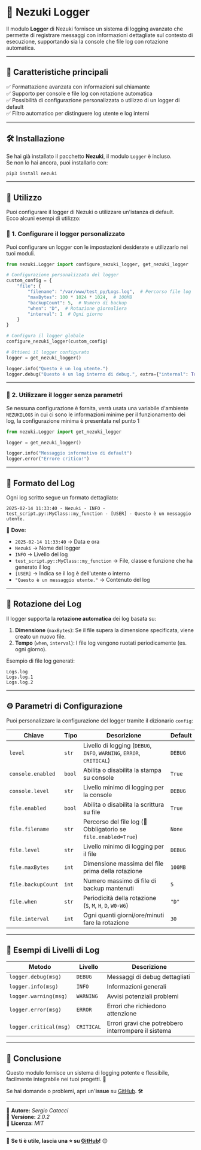 # 📜 Nezuki Logger

Il modulo **Logger** di Nezuki fornisce un sistema di logging avanzato che permette di registrare messaggi con informazioni dettagliate sul contesto di esecuzione, supportando sia la console che file log con rotazione automatica.

---

## 📌 **Caratteristiche principali**
✅ Formattazione avanzata con informazioni sul chiamante  
✅ Supporto per console e file log con rotazione automatica  
✅ Possibilità di configurazione personalizzata o utilizzo di un logger di default  
✅ Filtro automatico per distinguere log utente e log interni  

---

## 🛠 **Installazione**
Se hai già installato il pacchetto **Nezuki**, il modulo `Logger` è incluso.  
Se non lo hai ancora, puoi installarlo con:
```sh
pip3 install nezuki
```

---

## 🚀 **Utilizzo**
Puoi configurare il logger di Nezuki o utilizzare un'istanza di default.  
Ecco alcuni esempi di utilizzo:

### 📌 **1. Configurare il logger personalizzato**
Puoi configurare un logger con le impostazioni desiderate e utilizzarlo nei tuoi moduli.

```python
from nezuki.Logger import configure_nezuki_logger, get_nezuki_logger

# Configurazione personalizzata del logger
custom_config = {
    "file": {
        "filename": "/var/www/test_py/Logs.log",  # Percorso file log
        "maxBytes": 100 * 1024 * 1024,  # 100MB
        "backupCount": 5,  # Numero di backup
        "when": "D",  # Rotazione giornaliera
        "interval": 1  # Ogni giorno
    }
}

# Configura il logger globale
configure_nezuki_logger(custom_config)

# Ottieni il logger configurato
logger = get_nezuki_logger()

logger.info("Questo è un log utente.")
logger.debug("Questo è un log interno di debug.", extra={"internal": True})
```

---

### 📌 **2. Utilizzare il logger senza parametri**
Se nessuna configurazione è fornita, verrà usata una variabile d'ambiente `NEZUKILOGS` in cui ci sono le informazioni minime per il funzionamento dei log, la configurazione minima è presentata nel punto 1

```python
from nezuki.Logger import get_nezuki_logger

logger = get_nezuki_logger()

logger.info("Messaggio informativo di default")
logger.error("Errore critico!")
``` 

---

## 📜 **Formato del Log**
Ogni log scritto segue un formato dettagliato:
```
2025-02-14 11:33:40 - Nezuki - INFO - test_script.py::MyClass::my_function - [USER] - Questo è un messaggio utente.
```

🔹 **Dove:**  
- `2025-02-14 11:33:40` → Data e ora  
- `Nezuki` → Nome del logger  
- `INFO` → Livello del log  
- `test_script.py::MyClass::my_function` → File, classe e funzione che ha generato il log  
- `[USER]` → Indica se il log è dell'utente o interno  
- `"Questo è un messaggio utente."` → Contenuto del log  

---

## 🔄 **Rotazione dei Log**
Il logger supporta la **rotazione automatica** dei log basata su:
1. **Dimensione** (`maxBytes`): Se il file supera la dimensione specificata, viene creato un nuovo file.
2. **Tempo** (`when`, `interval`): I file log vengono ruotati periodicamente (es. ogni giorno).

Esempio di file log generati:
```
Logs.log
Logs.log.1
Logs.log.2
```

---

## ⚙ **Parametri di Configurazione**
Puoi personalizzare la configurazione del logger tramite il dizionario `config`:

| Chiave             | Tipo       | Descrizione                                         | Default |
|--------------------|-----------|-----------------------------------------------------|---------|
| `level`           | `str`      | Livello di logging (`DEBUG`, `INFO`, `WARNING`, `ERROR`, `CRITICAL`) | `DEBUG` |
| `console.enabled`  | `bool`     | Abilita o disabilita la stampa su console | `True` |
| `console.level`    | `str`      | Livello minimo di logging per la console | `DEBUG` |
| `file.enabled`     | `bool`     | Abilita o disabilita la scrittura su file | `True` |
| `file.filename`    | `str`      | Percorso del file log (🔴 Obbligatorio se `file.enabled=True`) | `None` |
| `file.level`       | `str`      | Livello minimo di logging per il file | `DEBUG` |
| `file.maxBytes`    | `int`      | Dimensione massima del file prima della rotazione | `100MB` |
| `file.backupCount` | `int`      | Numero massimo di file di backup mantenuti | `5` |
| `file.when`        | `str`      | Periodicità della rotazione (`S`, `M`, `H`, `D`, `W0-W6`) | `"D"` |
| `file.interval`    | `int`      | Ogni quanti giorni/ore/minuti fare la rotazione | `30` |

---

## 🔗 **Esempi di Livelli di Log**
| Metodo                 | Livello | Descrizione |
|------------------------|---------|-------------|
| `logger.debug(msg)`    | `DEBUG` | Messaggi di debug dettagliati |
| `logger.info(msg)`     | `INFO`  | Informazioni generali |
| `logger.warning(msg)`  | `WARNING` | Avvisi potenziali problemi |
| `logger.error(msg)`    | `ERROR` | Errori che richiedono attenzione |
| `logger.critical(msg)` | `CRITICAL` | Errori gravi che potrebbero interrompere il sistema |

---

## 📜 **Conclusione**
Questo modulo fornisce un sistema di logging potente e flessibile, facilmente integrabile nei tuoi progetti. 🚀

Se hai domande o problemi, apri un'**issue** su [GitHub](https://github.com/KingKaitoKid/Nezuki/issues). 🛠

---

📌 **Autore:** *Sergio Catacci*  
📌 **Versione:** *2.0.2*  
📌 **Licenza:** *MIT*  

---

📌 **Se ti è utile, lascia una ⭐ su [GitHub](https://github.com/KingKaitoKid/Nezuki)!** 😊

